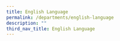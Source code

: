 ```yaml
---
title: English Language
permalink: /departments/english-language
description: ""
third_nav_title: English Language
---
```


